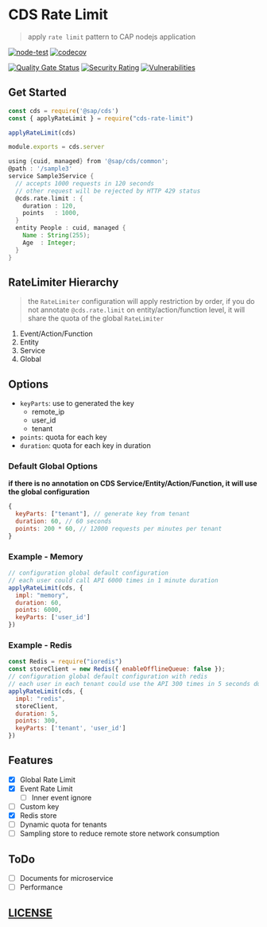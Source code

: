 # CDS Rate Limit

> apply `rate limit` pattern to CAP nodejs application

[![node-test](https://github.com/Soontao/cds-rate-limit/actions/workflows/nodejs.yml/badge.svg)](https://github.com/Soontao/cds-rate-limit/actions/workflows/nodejs.yml)
[![codecov](https://codecov.io/gh/Soontao/cds-rate-limit/branch/main/graph/badge.svg?token=xzBkWloYNR)](https://codecov.io/gh/Soontao/cds-rate-limit)

[![Quality Gate Status](https://sonarcloud.io/api/project_badges/measure?project=Soontao_cds-rate-limit&metric=alert_status)](https://sonarcloud.io/summary/new_code?id=Soontao_cds-rate-limit)
[![Security Rating](https://sonarcloud.io/api/project_badges/measure?project=Soontao_cds-rate-limit&metric=security_rating)](https://sonarcloud.io/summary/new_code?id=Soontao_cds-rate-limit)
[![Vulnerabilities](https://sonarcloud.io/api/project_badges/measure?project=Soontao_cds-rate-limit&metric=vulnerabilities)](https://sonarcloud.io/summary/new_code?id=Soontao_cds-rate-limit)

## Get Started

```js
const cds = require('@sap/cds')
const { applyRateLimit } = require("cds-rate-limit")

applyRateLimit(cds)

module.exports = cds.server
```

```groovy
using {cuid, managed} from '@sap/cds/common';
@path : '/sample3'
service Sample3Service {
  // accepts 1000 requests in 120 seconds
  // other request will be rejected by HTTP 429 status
  @cds.rate.limit : { 
    duration : 120,
    points   : 1000,
  }
  entity People : cuid, managed {
    Name : String(255);
    Age  : Integer;
  }
}
```

## RateLimiter Hierarchy

> the `RateLimiter` configuration will apply restriction by order, if you do not annotate `@cds.rate.limit` on entity/action/function level, it will share the quota of the global `RateLimiter`

1. Event/Action/Function
2. Entity
3. Service
4. Global

## Options

- `keyParts`: use to generated the key
  - remote_ip
  - user_id
  - tenant
- `points`: quota for each key
- `duration`: quota for each key in duration

### Default Global Options

**if there is no annotation on CDS Service/Entity/Action/Function, it will use the global configuration**

```js
{
  keyParts: ["tenant"], // generate key from tenant
  duration: 60, // 60 seconds
  points: 200 * 60, // 12000 requests per minutes per tenant
}
```

### Example - Memory

```js
// configuration global default configuration
// each user could call API 6000 times in 1 minute duration
applyRateLimit(cds, { 
  impl: "memory", 
  duration: 60, 
  points: 6000, 
  keyParts: ['user_id'] 
})
```

### Example - Redis

```js
const Redis = require("ioredis")
const storeClient = new Redis({ enableOfflineQueue: false });
// configuration global default configuration with redis
// each user in each tenant could use the API 300 times in 5 seconds duration
applyRateLimit(cds, { 
  impl: "redis", 
  storeClient, 
  duration: 5, 
  points: 300, 
  keyParts: ['tenant', 'user_id'] 
})
```

## Features

- [x] Global Rate Limit
- [x] Event Rate Limit
  - [ ] Inner event ignore
- [ ] Custom key
- [x] Redis store
- [ ] Dynamic quota for tenants
- [ ] Sampling store to reduce remote store network consumption

## ToDo

- [ ] Documents for microservice
- [ ] Performance

## [LICENSE](./LICENSE)

